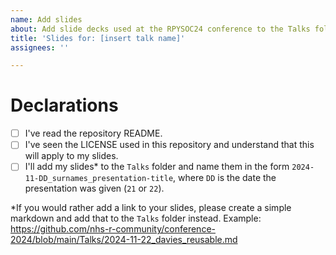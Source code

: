 ```yaml
---
name: Add slides
about: Add slide decks used at the RPYSOC24 conference to the Talks folder.
title: 'Slides for: [insert talk name]'
assignees: ''

---
```


# Declarations

- [ ] I've read the repository README.
- [ ] I've seen the LICENSE used in this repository and understand that this will apply to my slides.
- [ ] I'll add my slides* to the `Talks` folder and name them in the form `2024-11-DD_surnames_presentation-title`, where `DD` is the date the presentation was given (`21` or `22`).

*If you would rather add a link to your slides, please create a simple markdown and add that to the `Talks` folder instead. Example: https://github.com/nhs-r-community/conference-2024/blob/main/Talks/2024-11-22_davies_reusable.md


